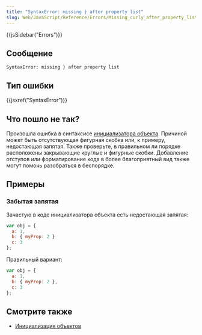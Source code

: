 ```yaml
---
title: "SyntaxError: missing } after property list"
slug: Web/JavaScript/Reference/Errors/Missing_curly_after_property_list
---
```


{{jsSidebar("Errors")}}

## Сообщение

```
SyntaxError: missing } after property list
```

## Тип ошибки

{{jsxref("SyntaxError")}}

## Что пошло не так?

Произошла ошибка в синтаксисе [инициализатора объекта](/ru/docs/Web/JavaScript/Reference/Operators/Object_initializer). Причиной может быть отсутствующая фигурная скобка или, к примеру, недостающая запятая. Также проверьте, в правильном ли порядке расположены закрывающие круглые и фигурные скобки. Добавление отступов или форматирование кода в более благоприятный вид также могут помочь разобраться в беспорядке.

## Примеры

### Забытая запятая

Зачастую в коде инициализатора объекта есть недостающая запятая:

```js example-bad
var obj = {
  a: 1,
  b: { myProp: 2 }
  c: 3
};
```

Правильный вариант:

```js example-good
var obj = {
  a: 1,
  b: { myProp: 2 },
  c: 3
};
```

## Смотрите также

- [Инициализация объектов](/ru/docs/Web/JavaScript/Reference/Operators/Object_initializer)
